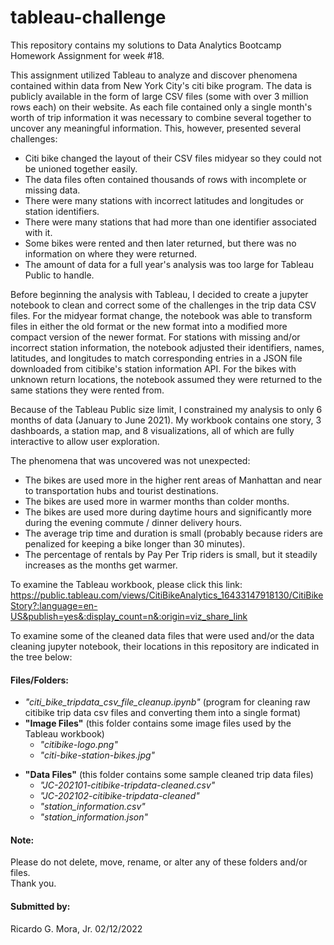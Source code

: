 # tableau-challenge 

This repository contains my solutions to Data Analytics Bootcamp Homework Assignment for week #18.<br>

This assignment utilized Tableau to analyze and discover phenomena contained within data from New York City's citi bike program.
The data is publicly available in the form of large CSV files (some with over 3 million rows each) on their website.
As each file contained only a single month's worth of trip information it was necessary to combine several together to uncover any meaningful information.
This, however, presented several challenges:
+ Citi bike changed the layout of their CSV files midyear so they could not be unioned together easily.
+ The data files often contained thousands of rows with incomplete or missing data.
+ There were many stations with incorrect latitudes and longitudes or station identifiers.
+ There were many stations that had more than one identifier associated with it.
+ Some bikes were rented and then later returned, but there was no information on where they were returned.
+ The amount of data for a full year's analysis was too large for Tableau Public to handle. 

Before beginning the analysis with Tableau, I decided to create a jupyter notebook to clean and correct some of the challenges in the trip data CSV files.
For the midyear format change, the notebook was able to transform files in either the old format or the new format into a modified more compact version of the newer format.
For stations with missing and/or incorrect station information, the notebook adjusted their identifiers, names, latitudes, and longitudes to match corresponding entries in a JSON file downloaded from citibike's station information API.
For the bikes with unknown return locations, the notebook assumed they were returned to the same stations they were rented from.

Because of the Tableau Public size limit, I constrained my analysis to only 6 months of data (January to June 2021).
My workbook contains one story, 3 dashboards, a station map, and 8 visualizations, all of which are fully interactive to allow user exploration.

The phenomena that was uncovered was not unexpected:
+ The bikes are used more in the higher rent areas of Manhattan and near to transportation hubs and tourist destinations.
+ The bikes are used more in warmer months than colder months.
+ The bikes are used more during daytime hours and significantly more during the evening commute / dinner delivery hours.
+ The average trip time and duration is small (probably because riders are penalized for keeping a bike longer than 30 minutes).
+ The percentage of rentals by Pay Per Trip riders is small, but it steadily increases as the months get warmer.

To examine the Tableau workbook, please click this link:  
https://public.tableau.com/views/CitiBikeAnalytics_16433147918130/CitiBikeStory?:language=en-US&publish=yes&:display_count=n&:origin=viz_share_link

To examine some of the cleaned data files that were used and/or the data cleaning jupyter notebook, their locations in this repository are indicated in the tree below:

#### Files/Folders:

+ *"citi_bike_tripdata_csv_file_cleanup.ipynb"* (program for cleaning raw citibike trip data csv files and converting them into a single format)
+ **"Image Files"** (this folder contains some image files used by the Tableau workbook) <br>
	- *"citibike-logo.png"*  <br>
	- *"citi-bike-station-bikes.jpg"* <br>
* **"Data Files"** (this folder contains some sample cleaned trip data files) <br>
	- *"JC-202101-citibike-tripdata-cleaned.csv"*
	- *"JC-202102-citibike-tripdata-cleaned"*
	- *"station_information.csv"*
	- *"station_information.json"*

#### Note: <br>

Please do not delete, move, rename, or alter any of these folders and/or files. <br>
Thank you. <br>

#### Submitted by: <br>
 Ricardo G. Mora, Jr.  02/12/2022
 
